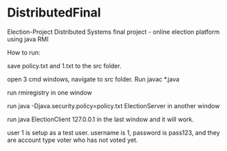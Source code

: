 # DistributedFinal

Election-Project
Distributed Systems final project - online election platform using java RMI

How to run:

save policy.txt and 1.txt to the src folder.

open 3 cmd windows, navigate to src folder. Run javac *.java

run rmiregistry in one window

run java -Djava.security.policy=policy.txt ElectionServer in another window

run java ElectionClient 127.0.0.1 in the last window and it will work.

user 1 is setup as a test user. username is 1, password is pass123, and they are account type voter who has not voted yet.
